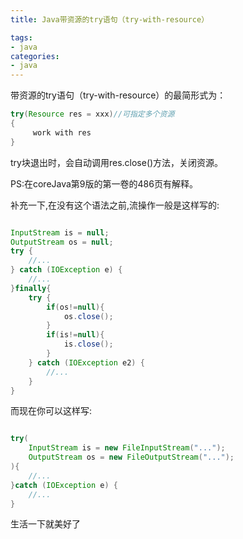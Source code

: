 ```yaml
---
title: Java带资源的try语句（try-with-resource）

tags: 
- java
categories:
- java
---
```


带资源的try语句（try-with-resource）的最简形式为：
```java
try(Resource res = xxx)//可指定多个资源
{
     work with res
}                                                                        
```
try块退出时，会自动调用res.close()方法，关闭资源。



PS:在coreJava第9版的第一卷的486页有解释。


补充一下,在没有这个语法之前,流操作一般是这样写的:
```java

InputStream is = null;
OutputStream os = null;
try {
	//...
} catch (IOException e) {
	//...
}finally{
	try {
		if(os!=null){
			os.close();
		}
		if(is!=null){
			is.close();
		}
	} catch (IOException e2) {
		//...
	}
}	
```
而现在你可以这样写:
```java

try(
	InputStream is = new FileInputStream("...");
	OutputStream os = new FileOutputStream("...");
){
	//...
}catch (IOException e) {
	//...
}
```
生活一下就美好了

